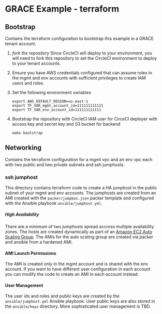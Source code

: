 # GRACE Example - terraform

## Bootstrap

Contains the terraform configuration to bootstrap this example in a GRACE tenant
account.

1. *fork the repository*
Since CircleCI will deploy to your environment, you will need to fork this
repository to set the CircleCI environment to deploy to your tenant accounts.

1. Ensure you have AWS credentials configured that can assume roles in the mgmt and
env accounts with sufficient privileges to create IAM users and roles.

1. Set the following environment variables

    ```
    export AWS_DEFAULT_REGION=us-east-1
    export TF_VAR_mgmt_account_id=111111111111
    export TF_VAR_env_account_id=111111111111
    ```

1. Bootstrap the repository with CircleCI IAM user for CirceCI deployer with
access key and secret key and S3 bucket for backend

   ```
   make bootstrap
   ```

## Networking

Contains the terraform configuration for a mgmt vpc and an env vpc each with
two public and two private subnets and ssh jumphosts.

### ssh jumphost

This directory contains terraform code to create a HA jumphost in the public
subnet of your mgmt and env accounts.  The jumphosts are created from an AMI
created with the `packer/jumpbox.json` packer template and configured with the
Ansible playbook `ansible/jumphost.yml`.

##### High Availability

There are a minimum of two jumphosts spread accross multiple availability zones.  The hosts are created dynamically as part of an [Amazon EC2 Auto Scaling Group](https://docs.aws.amazon.com/autoscaling/ec2/userguide/AutoScalingGroup.html).
The AMIs for the auto scaling group are created via packer and ansible from a hardened AMI.

#### AMI Launch Permissions

The AMI is created only in the mgmt account and is shared with
the env account.  If you want to have different user configuration in each
account you can modify the code to create an AMI in each account instead.

#### User Management

The user ids and roles and public keys are created by the `ansible/jumphost.yml` Ansible playbook.  User public keys are also stored in the `ansible/keys` directory.  More sophisticated user management is TBD.